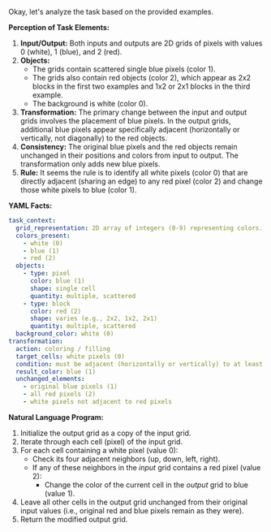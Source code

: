 Okay, let's analyze the task based on the provided examples.

**Perception of Task Elements:**

1.  **Input/Output:** Both inputs and outputs are 2D grids of pixels with values 0 (white), 1 (blue), and 2 (red).
2.  **Objects:**
    *   The grids contain scattered single blue pixels (color 1).
    *   The grids also contain red objects (color 2), which appear as 2x2 blocks in the first two examples and 1x2 or 2x1 blocks in the third example.
    *   The background is white (color 0).
3.  **Transformation:** The primary change between the input and output grids involves the placement of blue pixels. In the output grids, additional blue pixels appear specifically adjacent (horizontally or vertically, not diagonally) to the red objects.
4.  **Consistency:** The original blue pixels and the red objects remain unchanged in their positions and colors from input to output. The transformation only adds new blue pixels.
5.  **Rule:** It seems the rule is to identify all white pixels (color 0) that are directly adjacent (sharing an edge) to any red pixel (color 2) and change those white pixels to blue (color 1).

**YAML Facts:**


```yaml
task_context:
  grid_representation: 2D array of integers (0-9) representing colors.
  colors_present:
    - white (0)
    - blue (1)
    - red (2)
  objects:
    - type: pixel
      color: blue (1)
      shape: single cell
      quantity: multiple, scattered
    - type: block
      color: red (2)
      shape: varies (e.g., 2x2, 1x2, 2x1)
      quantity: multiple, scattered
  background_color: white (0)
transformation:
  action: coloring / filling
  target_cells: white pixels (0)
  condition: must be adjacent (horizontally or vertically) to at least one red pixel (2)
  result_color: blue (1)
  unchanged_elements:
    - original blue pixels (1)
    - all red pixels (2)
    - white pixels not adjacent to red pixels
```


**Natural Language Program:**

1.  Initialize the output grid as a copy of the input grid.
2.  Iterate through each cell (pixel) of the input grid.
3.  For each cell containing a white pixel (value 0):
    *   Check its four adjacent neighbors (up, down, left, right).
    *   If any of these neighbors in the *input* grid contains a red pixel (value 2):
        *   Change the color of the current cell in the *output* grid to blue (value 1).
4.  Leave all other cells in the output grid unchanged from their original input values (i.e., original red and blue pixels remain as they were).
5.  Return the modified output grid.